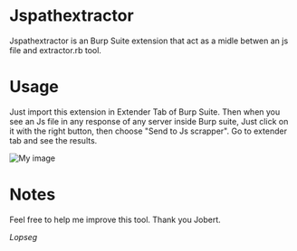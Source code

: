 # Jspathextractor

Jspathextractor is an Burp Suite extension that act as a midle betwen an js file and extractor.rb tool.

# Usage

Just import this extension in Extender Tab of Burp Suite.
Then when you see an Js file in any response of any server inside Burp suite,
Just click on it with the right button, then choose "Send to Js scrapper".
Go to extender tab and see the results.

![My image]( https://raw.githubusercontent.com/Lopseg/Jspathextractor/master/jsscrapper.png )

# Notes

Feel free to help me improve this tool. Thank you Jobert.


*Lopseg*
